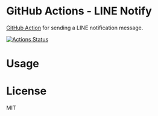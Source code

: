 # GitHub Actions - LINE Notify

[GitHub Action](https://github.com/features/actions) for sending a LINE notification message.

[![Actions Status](https://github.com/appleboy/telegram-action/workflows/telegram%20message/badge.svg)](https://github.com/appleboy/telegram-action/actions)

# Usage

# License

MIT
